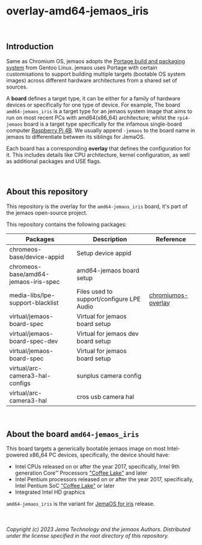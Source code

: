 # overlay-amd64-jemaos_iris

<br>

## Introduction
Same as Chromium OS, jemaos adopts the [Portage build and packaging system](https://wiki.gentoo.org/wiki/Portage) from Gentoo Linux. jemaos uses Portage with certain customisations to support building multiple targets (bootable OS system images) across different hardware architectures from a shared set of sources.

A **board** defines a target type, it can be either for a family of hardware devices or specifically for one type of device. For example, The board `amd64-jemaos_iris` is a target type for an jemaos system image that aims to run on most recent PCs with amd64(x86_64) architecture; whilst the `rpi4-jemaos` board is a target type specifically for the infamous single-board computer [Raspberry Pi 4B](https://www.raspberrypi.com/products/raspberry-pi-4-model-b/). We usually append `-jemaos` to the board name in jemaos to differentiate between its siblings for JemaOS. 

Each board has a corresponding **overlay** that defines the configuration for it. This includes details like CPU architecture, kernel configuration, as well as additional packages and USE flags.

<br>

## About this repository
This repository is the overlay for the `amd64-jemaos_iris` board, it's part of the jemaos open-source project.

This repository contains the following packages:

| Packages                               | Description                               | Reference                                                                                                                                         |
|----------------------------------------|-------------------------------------------|---------------------------------------------------------------------------------------------------------------------------------------------------|
| chromeos-base/device-appid             | Setup device appid                        |                                                                                                                                                   |
| chromeos-base/amd64-jemaos-iris-spec | amd64-jemaos board setup                |                                                                                                                                                   |
| media-libs/lpe-support-blacklist       | Files used to support/configure LPE Audio | [chromiumos-overlay](https://chromium.googlesource.com/chromiumos/overlays/chromiumos-overlay/+/refs/heads/main/media-libs/lpe-support-blacklist) |
| virtual/jemaos-board-spec              | Virtual for jemaos board setup            |                                                                                                                                                   |
| virtual/jemaos-board-spec-dev          | Virtual for jemaos dev board setup        |                                                                                                                                                   |
| virtual/jemaos-board-spec            | Virtual for jemaos board setup          |                                                                                                                                                   |
| virtual/arc-camera3-hal-configs        | sunplus camera config                     |                                                                                                                                                   |
| virtual/arc-camera3-hal                | cros usb camera hal                       |                                                                                                                                                   |


<br>

## About the board `amd64-jemaos_iris`
This board targets a generically bootable jemaos image on most Intel-powered x86_64 PC devices, specifically, the device should have:
 - Intel CPUs released on or after the year 2017, specifically, Intel 9th generation Core™ Processors ["Coffee Lake"](https://en.wikipedia.org/wiki/Coffee_Lake) and later
 - Intel Pentium processors released on or after the year 2017, specifically, Intel Pentium SoC ["Coffee Lake"](https://en.wikipedia.org/wiki/Pentium) or later
 - Integrated Intel HD graphics

 `amd64-jemaos_iris` is the variant for [JemaOS for iris](https://jemaos.com/download/pc/intel-iris) release.

<br>

###### Copyright (c) 2023 Jema Technology and the jemaos Authors. Distributed under the license specified in the root directory of this repository.
